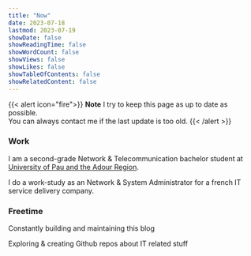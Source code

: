 ```yaml
---
title: "Now"
date: 2023-07-18
lastmod: 2023-07-19
showDate: false
showReadingTime: false
showWordCount: false
showViews: false
showLikes: false
showTableOfContents: false
showRelatedContent: false
---
```


{{< alert icon="fire">}}
**Note** I try to keep this page as up to date as possible.  
You can always contact me if the last update is too old.
{{< /alert >}}

### Work

I am a second-grade Network & Telecommunication bachelor student at [University of Pau and the Adour Region](https://univ-pau.fr).

I do a work-study as an Network & System Administrator for a french IT service delivery company.

### Freetime

Constantly building and maintaining this blog

Exploring & creating Github repos about IT related stuff
